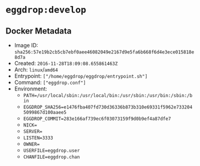 # `eggdrop:develop`

## Docker Metadata

- Image ID: `sha256:57e19b2cb5cb7ebf0aee46082049e2167d9e5fa6b668f6d4e3ece015818e8d7a`
- Created: `2016-11-28T18:09:08.655861463Z`
- Arch: `linux`/`amd64`
- Entrypoint: `["/home/eggdrop/eggdrop/entrypoint.sh"]`
- Command: `["eggdrop.conf"]`
- Environment:
  - `PATH=/usr/local/sbin:/usr/local/bin:/usr/sbin:/usr/bin:/sbin:/bin`
  - `EGGDROP_SHA256=e1476fba407fd730d36336b873b310e69331f5962e7332045099867d100aaee5`
  - `EGGDROP_COMMIT=283e166af739ec6f03073159f9d0b9ef4a87dfe7`
  - `NICK=`
  - `SERVER=`
  - `LISTEN=3333`
  - `OWNER=`
  - `USERFILE=eggdrop.user`
  - `CHANFILE=eggdrop.chan`
